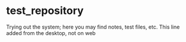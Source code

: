 # test_repository
Trying out the system; here you may find notes, test files, etc.
This line added from the desktop, not on web

